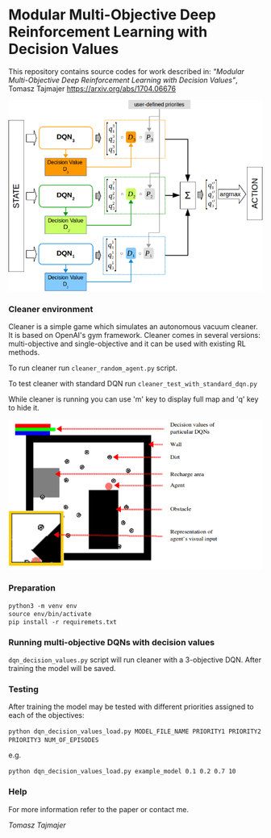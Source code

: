 # Modular Multi-Objective Deep Reinforcement Learning with Decision Values

This repository contains source codes for work described in:
*"Modular Multi-Objective Deep Reinforcement Learning with Decision Values"*, Tomasz Tajmajer
https://arxiv.org/abs/1704.06676

![](fig1.png)

### Cleaner environment

Cleaner is a simple game which simulates an autonomous vacuum cleaner. It is based on OpenAI's gym framework.
Cleaner comes in several versions: multi-objective and single-objective and it can be used with existing RL methods.

To run cleaner run `cleaner_random_agent.py` script.

To test cleaner with standard DQN run `cleaner_test_with_standard_dqn.py`

While cleaner is running you can use 'm' key to display full map and 'q' key to hide it.

![](fig2.png)

### Preparation
```
python3 -m venv env
source env/bin/activate
pip install -r requiremets.txt
```


### Running multi-objective DQNs with decision values

`dqn_decision_values.py` script will run cleaner with a 3-objective DQN.
After training the model will be saved.

### Testing

After training the model may be tested with different priorities assigned to each of the objectives:

`python dqn_decision_values_load.py MODEL_FILE_NAME PRIORITY1 PRIORITY2 PRIORITY3 NUM_OF_EPISODES `

e.g.

`python dqn_decision_values_load.py example_model 0.1 0.2 0.7 10`


### Help

For more information refer to the paper or contact me.

*Tomasz Tajmajer*
